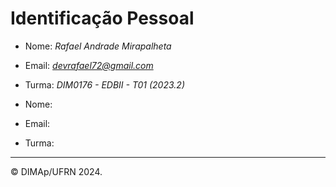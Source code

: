 ﻿# Identificação Pessoal

- Nome: _Rafael Andrade Mirapalheta_
- Email: *devrafael72@gmail.com*
- Turma: _DIM0176 - EDBII - T01 (2023.2)_

- Nome:
- Email:
- Turma:

---

&copy; DIMAp/UFRN 2024.
